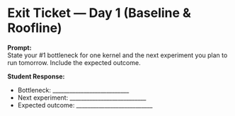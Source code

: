# Exit Ticket — Day 1 (Baseline & Roofline)

**Prompt:**  
State your #1 bottleneck for one kernel and the next experiment you plan to run tomorrow. Include the expected outcome.

**Student Response:**  
- Bottleneck: ___________________________  
- Next experiment: ___________________________  
- Expected outcome: ___________________________

